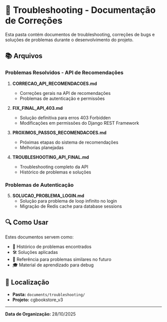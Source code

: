 # 📁 Troubleshooting - Documentação de Correções

Esta pasta contém documentos de troubleshooting, correções de bugs e soluções de problemas durante o desenvolvimento do projeto.

## 📚 Arquivos

### Problemas Resolvidos - API de Recomendações

1. **CORRECAO_API_RECOMENDACOES.md**
   - Correções gerais na API de recomendações
   - Problemas de autenticação e permissões

2. **FIX_FINAL_API_403.md**
   - Solução definitiva para erros 403 Forbidden
   - Modificações em permissões do Django REST Framework

3. **PROXIMOS_PASSOS_RECOMENDACOES.md**
   - Próximas etapas do sistema de recomendações
   - Melhorias planejadas

4. **TROUBLESHOOTING_API_FINAL.md**
   - Troubleshooting completo da API
   - Histórico de problemas e soluções

### Problemas de Autenticação

5. **SOLUCAO_PROBLEMA_LOGIN.md**
   - Solução para problema de loop infinito no login
   - Migração de Redis cache para database sessions

## 🔍 Como Usar

Estes documentos servem como:
- 📖 Histórico de problemas encontrados
- 🛠️ Soluções aplicadas
- 📝 Referência para problemas similares no futuro
- 🎓 Material de aprendizado para debug

## 📂 Localização

- **Pasta:** `documents/troubleshooting/`
- **Projeto:** cgbookstore_v3

---

**Data de Organização:** 28/10/2025

